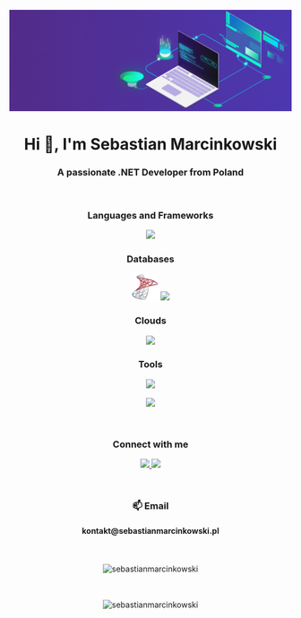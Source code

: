 ![MasterHead](https://github.com/sebastianmarcinkowski/sebastianmarcinkowski/blob/0b66c8844a4ee620e5a9bbd476337569f4ef7b3c/banner.gif)

<h1 align="center">Hi 👋, I'm Sebastian Marcinkowski</h1>
<h3 align="center">A passionate .NET Developer from Poland</h3>

<br>

<h3 align="center">Languages and Frameworks</h3>
<p align="center">
  <a href="https://skillicons.dev">
    <img src="https://skillicons.dev/icons?i=cs,dotnet,html,css,js,jquery,bootstrap" />
  </a>
</p>

<h3 align="center">Databases</h3>
<p align="center">
  <img src="https://github.com/sebastianmarcinkowski/sebastianmarcinkowski/blob/515c15554eac9b165b601136ed84ca1df66ad19c/sqlserver.png"
    width="48px"
    height="48px">
  <a href="https://skillicons.dev">
    <img src="https://skillicons.dev/icons?i=postgres,mysql,sqlite" />
  </a>
</p>

<h3 align="center">Clouds</h3>
<p align="center">
  <a href="https://skillicons.dev">
    <img src="https://skillicons.dev/icons?i=gcp,azure,aws" />
  </a>
</p>

<h3 align="center">Tools</h3>
<p align="center">
  <a href="https://skillicons.dev">
    <img src="https://skillicons.dev/icons?i=visualstudio,vscode,git,github,githubactions,postman,docker" />
  </a>
</p>
<p align="center">
  <a href="https://skillicons.dev">
    <img src="https://skillicons.dev/icons?i=linux,bash,vim,powershell" />
  </a>
</p>

<br>

<h3 align="center">Connect with me</h3>
<p align="center">
  <a href="https://linkedin.com/in/sebastianmarcinkowski" target="_blank">
    <img src="https://skillicons.dev/icons?i=linkedin">
  </a>
  <a href="https://stackoverflow.com/users/18082848" target="_blank">
    <img src="https://skillicons.dev/icons?i=stackoverflow">
  </a>
</p>

<br>

<h3 align="center">📫 Email</h3>
<h4 align="center">kontakt@sebastianmarcinkowski.pl</h4>

<br>

<p align="center"><img align="center" src="https://vercel-github-readme-stats-one.vercel.app/api?locale=en&username=sebastianmarcinkowski&show_icons=true&hide=stars,issues&theme=dark" alt="sebastianmarcinkowski" /></p>

<br>

<p align="center"><img align="center" src="https://github-readme-streak-stats.herokuapp.com/?user=sebastianmarcinkowski&theme=dark" alt="sebastianmarcinkowski" /></p>
